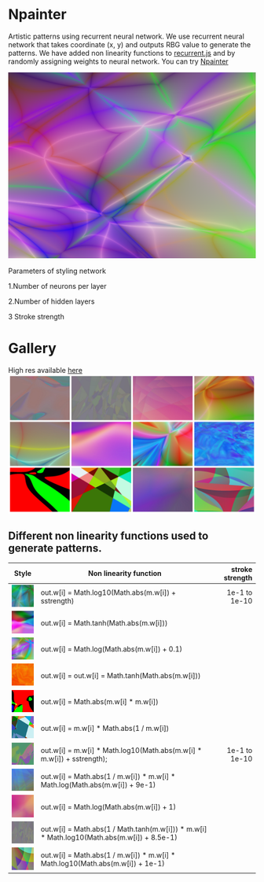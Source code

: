 # Npainter 

Artistic patterns using recurrent neural network.
We use recurrent neural network that takes coordinate (x, y) and outputs RBG value to generate the patterns.
We have added non linearity functions to [recurrent.js](https://github.com/karpathy/recurrentjs)  and  by randomly assigning weights to neural network.
You can try [Npainter](https://rupeshs.github.io/npainter/)

<img class="screenshots" src="img/logxex.png" >

Parameters of styling network

1.Number of neurons per layer

2.Number of hidden layers

3 Stroke strength
# Gallery
High res available [here]( https://rupeshs.github.io/npainter/gallery.html)
<img class="screenshots" src="img/paintings.jpg" >

## Different non linearity functions used to generate patterns.

| Style         |Non linearity function | stroke strength
| ------------- |-------------|-------------:|
|<img src="img/logfnex.png" >     | out.w[i] = Math.log10(Math.abs(m.w[i]) + sstrength) | 1e-1 to 1e-10|
|<img src="img/tanh.png" >        | out.w[i] = Math.tanh(Math.abs(m.w[i])) | |
|<img src="img/logxp1.png" >      | out.w[i] = Math.log(Math.abs(m.w[i]) + 0.1) |  |
|<img src="img/tanhabs.png" >     | out.w[i] = out.w[i] = Math.tanh(Math.abs(m.w[i])) |  |
|<img src="img/squar.png" >       | out.w[i] = Math.abs(m.w[i] * m.w[i])|  |
|<img src="img/inv.png" >         | out.w[i] = m.w[i] * Math.abs(1 / m.w[i])|  |
|<img src="img/xlogxsq.png" >     | out.w[i] = m.w[i] * Math.log10(Math.abs(m.w[i] * m.w[i]) + sstrength);| 1e-1 to 1e-10 |
|<img src="img/invxlogx.png" >    | out.w[i] = Math.abs(1 / m.w[i]) * m.w[i] * Math.log(Math.abs(m.w[i]) + 9e-1)|  |
|<img src="img/logx1.png" >       | out.w[i] = Math.log(Math.abs(m.w[i]) + 1)|  |
|<img src="img/tanhlog.png" >     | out.w[i] = Math.abs(1 / Math.tanh(m.w[i])) * m.w[i] * Math.log10(Math.abs(m.w[i]) + 8.5e-1)|  |
|<img src="img/invlogxp1.png" >   | out.w[i] = Math.abs(1 / m.w[i]) * m.w[i] * Math.log10(Math.abs(m.w[i]) + 1e-1)|  |




